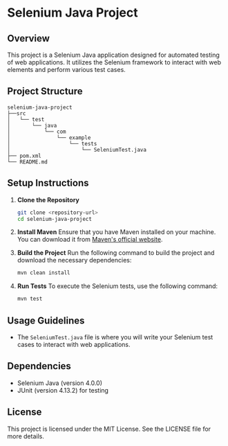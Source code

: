 # Selenium Java Project

## Overview
This project is a Selenium Java application designed for automated testing of web applications. It utilizes the Selenium framework to interact with web elements and perform various test cases.

## Project Structure
```
selenium-java-project
├──src
│   └── test
│       └── java
│           └── com
│               └── example
│                   └── tests
│                       └── SeleniumTest.java
├── pom.xml
└── README.md
```

## Setup Instructions
1. **Clone the Repository**
   ```bash
   git clone <repository-url>
   cd selenium-java-project
   ```

2. **Install Maven**
   Ensure that you have Maven installed on your machine. You can download it from [Maven's official website](https://maven.apache.org/download.cgi).

3. **Build the Project**
   Run the following command to build the project and download the necessary dependencies:
   ```bash
   mvn clean install
   ```

4. **Run Tests**
   To execute the Selenium tests, use the following command:
   ```bash
   mvn test
   ```

## Usage Guidelines
- The `SeleniumTest.java` file is where you will write your Selenium test cases to interact with web applications.

## Dependencies
- Selenium Java (version 4.0.0)
- JUnit (version 4.13.2) for testing

## License
This project is licensed under the MIT License. See the LICENSE file for more details.
